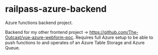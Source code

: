 # railpass-azure-backend
Azure functions backend project.

Backend for my other frontend project -> https://github.com/The-Outcast/vue-azure-webform-poc.
Requires full Azure setup to be able to push functions to and operates of an Azure Table Storage and Azure Queue.
